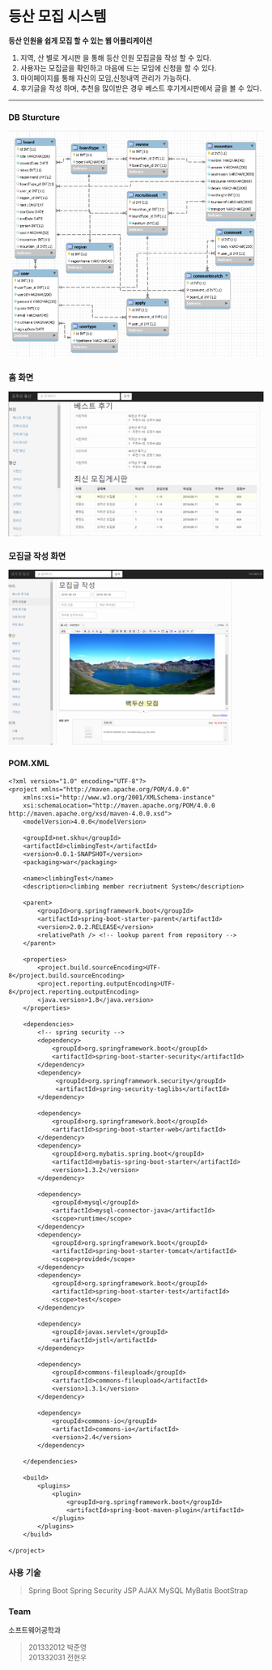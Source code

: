 등산 모집 시스템
=============
**등산 인원을 쉽게 모집 할 수 있는 웹 어플리케이션**
1. 지역, 산 별로 게시판 을 통해 등산 인원 모집글을 작성 할 수 있다.
2. 사용자는 모집글을 확인하고 마음에 드는 모임에 신청을 할 수 있다.
3. 마이페이지를 통해 자신의 모임,신청내역 관리가 가능하다.
4. 후기글을 작성 하며, 추천을 많이받은 경우 베스트 후기게시판에서 글을 볼 수 있다.
-------------

### DB Sturcture
![15-1](assets/DataBase.PNG)   

### 홈 화면
![15-2](assets/home.PNG)   

### 모집글 작성 화면
![15-3](assets/recurit.PNG)   

### POM.XML
```
<?xml version="1.0" encoding="UTF-8"?>
<project xmlns="http://maven.apache.org/POM/4.0.0"
	xmlns:xsi="http://www.w3.org/2001/XMLSchema-instance"
	xsi:schemaLocation="http://maven.apache.org/POM/4.0.0 http://maven.apache.org/xsd/maven-4.0.0.xsd">
	<modelVersion>4.0.0</modelVersion>

	<groupId>net.skhu</groupId>
	<artifactId>climbingTest</artifactId>
	<version>0.0.1-SNAPSHOT</version>
	<packaging>war</packaging>

	<name>climbingTest</name>
	<description>climbing member recriutment System</description>

	<parent>
		<groupId>org.springframework.boot</groupId>
		<artifactId>spring-boot-starter-parent</artifactId>
		<version>2.0.2.RELEASE</version>
		<relativePath /> <!-- lookup parent from repository -->
	</parent>

	<properties>
		<project.build.sourceEncoding>UTF-8</project.build.sourceEncoding>
		<project.reporting.outputEncoding>UTF-8</project.reporting.outputEncoding>
		<java.version>1.8</java.version>
	</properties>

	<dependencies>
		<!-- spring security -->
		<dependency>
			<groupId>org.springframework.boot</groupId>
			<artifactId>spring-boot-starter-security</artifactId>
		</dependency>
		<dependency>
     		 <groupId>org.springframework.security</groupId>
     		 <artifactId>spring-security-taglibs</artifactId>
    	</dependency>
    	
		<dependency>
			<groupId>org.springframework.boot</groupId>
			<artifactId>spring-boot-starter-web</artifactId>
		</dependency>
		<dependency>
			<groupId>org.mybatis.spring.boot</groupId>
			<artifactId>mybatis-spring-boot-starter</artifactId>
			<version>1.3.2</version>
		</dependency>

		<dependency>
			<groupId>mysql</groupId>
			<artifactId>mysql-connector-java</artifactId>
			<scope>runtime</scope>
		</dependency>
		<dependency>
			<groupId>org.springframework.boot</groupId>
			<artifactId>spring-boot-starter-tomcat</artifactId>
			<scope>provided</scope>
		</dependency>
		<dependency>
			<groupId>org.springframework.boot</groupId>
			<artifactId>spring-boot-starter-test</artifactId>
			<scope>test</scope>
		</dependency>

		<dependency>
			<groupId>javax.servlet</groupId>
			<artifactId>jstl</artifactId>
		</dependency>

		<dependency>
			<groupId>commons-fileupload</groupId>
			<artifactId>commons-fileupload</artifactId>
			<version>1.3.1</version>
		</dependency>

		<dependency>
			<groupId>commons-io</groupId>
			<artifactId>commons-io</artifactId>
			<version>2.4</version>
		</dependency>

	</dependencies>

	<build>
		<plugins>
			<plugin>
				<groupId>org.springframework.boot</groupId>
				<artifactId>spring-boot-maven-plugin</artifactId>
			</plugin>
		</plugins>
	</build>

</project>
```
### 사용 기술
> Spring Boot
> Spring Security
> JSP
> AJAX
> MySQL
> MyBatis
> BootStrap   

### Team
소프트웨어공학과  
> 201332012 박준영  
> 201332031 전현우  





